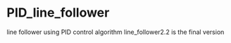 # PID_line_follower
line follower using PID control algorithm
line_follower2.2 is the final version
